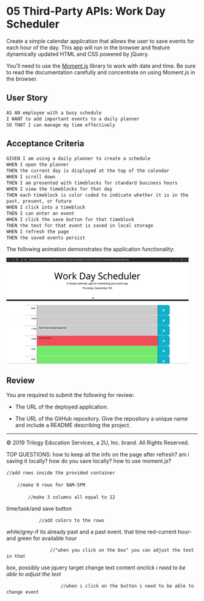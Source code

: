# 05 Third-Party APIs: Work Day Scheduler

Create a simple calendar application that allows the user to save events for each hour of the day. This app will run in the browser and feature dynamically updated HTML and CSS powered by jQuery.

You'll need to use the [Moment.js](https://momentjs.com/) library to work with date and time. Be sure to read the documentation carefully and concentrate on using Moment.js in the browser.

## User Story

```
AS AN employee with a busy schedule
I WANT to add important events to a daily planner
SO THAT I can manage my time effectively
```

## Acceptance Criteria

```
GIVEN I am using a daily planner to create a schedule
WHEN I open the planner
THEN the current day is displayed at the top of the calendar
WHEN I scroll down
THEN I am presented with timeblocks for standard business hours
WHEN I view the timeblocks for that day
THEN each timeblock is color coded to indicate whether it is in the past, present, or future
WHEN I click into a timeblock
THEN I can enter an event
WHEN I click the save button for that timeblock
THEN the text for that event is saved in local storage
WHEN I refresh the page
THEN the saved events persist
```

The following animation demonstrates the application functionality:

![day planner demo](./Assets/05-third-party-apis-homework-demo.gif)

## Review

You are required to submit the following for review:

- The URL of the deployed application.

- The URL of the GitHub repository. Give the repository a unique name and include a README describing the project.

---

© 2019 Trilogy Education Services, a 2U, Inc. brand. All Rights Reserved.


TOP QUESTIONS:
how to keep all the info on the page after refresh?
am i saving it locally? how do you save locally?
how to use moment.js?

    //add rows inside the provided container

        //make 9 rows for 9AM-5PM

            //make 3 columns all equal to 12

time/task/and save button

                //add colors to the rows

white/grey-if its already past and a past event. that time red-current hour-
and green for available hour

                    //"when you click on the box" you can adjust the text in that

box, possibly use jquery target change text content
_onclick i need to be able to adjust the text_

                        //when i click on the button i need to be able to change event

